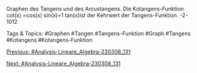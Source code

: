 Graphen des Tangens und des Arcustangens. Die Kotangens-Funktion cot(x) =cos(x)
sin(x)=1
tan(x)ist der
Kehrwert der Tangens-Funktion.
-2-1012

   Tags & Topics:
   #Graphen
   #Tangen
   #Tangens-Funktion
   #Graph
   #Tangens
   #Kotangens
   #Kotangens-Funktion

[Previous: #Analysis-Lineare_Algebra-230308_131](Analysis-Lineare_Algebra-230308_131.md)

[Next: #Analysis-Lineare_Algebra-230308_131](Analysis-Lineare_Algebra-230308_131.md)